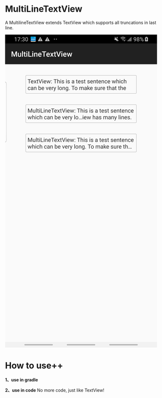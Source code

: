 # MultiLineTextView
A MultilineTextView extends TextView which supports all truncations in last line.

![image](/screenshot/1.png)

# How to use++
**1、use in gradle**

**2、use in code**
No more code, just like TextView!